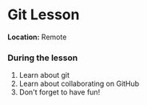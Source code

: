 # Git Lesson

**Location:** Remote

### During the lesson

1. Learn about git
2. Learn about collaborating on GitHub
3. Don't forget to have fun!
